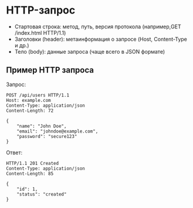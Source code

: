 # HTTP-запрос
- Стартовая строка: метод, путь, версия протокола (например,GET /index.html HTTP/1.1)
- Заголовки (header): метаинформация о запросе (Host, Content-Type и др.)
- Тело (body): данные запроса (чаще всего в JSON формате)
## Пример HTTP запроса
Запрос:
```http
POST /api/users HTTP/1.1
Host: example.com
Content-Type: application/json
Content-Length: 72

{
    "name": "John Doe",
    "email": "johndoe@example.com",
    "password": "secure123"
}
```
Ответ:
```http
HTTP/1.1 201 Created
Content-Type: application/json
Content-Length: 85

{
    "id": 1,
    "status": "created"
}
```

